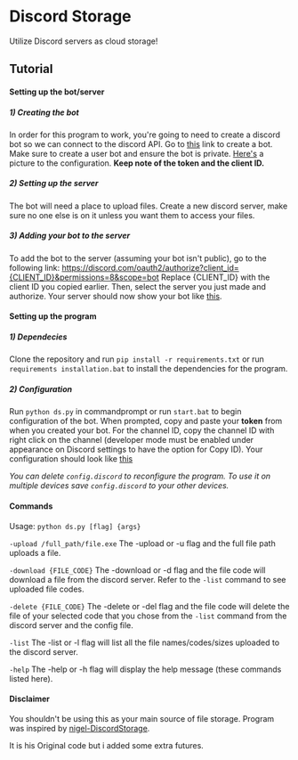 # Discord Storage
Utilize Discord servers as cloud storage!



## Tutorial
#### Setting up the bot/server

##### 1) Creating the bot
In order for this program to work, you're going to need to create a discord bot so we can connect to the discord API. Go to [this](https://discordapp.com/developers/applications/me) link to create a bot. Make sure to create a user bot and ensure the bot is private. [Here's](http://i.imgur.com/QIWBksk.png) a picture to the configuration. **Keep note of the token and the client ID.**
##### 2) Setting up the server
The bot will need a place to upload files. Create a new discord server, make sure no one else is on it unless you want them to access your files.

##### 3) Adding your bot to the server
To add the bot to the server (assuming your bot isn't public), go to the following link: https://discord.com/oauth2/authorize?client_id={CLIENT_ID}&permissions=8&scope=bot
Replace {CLIENT_ID} with the client ID you copied earlier. Then, select the server you just made and authorize. Your server should now show your bot like [this](http://i.imgur.com/NnqQAv7.png).



#### Setting up the program
##### 1) Dependecies
Clone the repository and run ```pip install -r requirements.txt``` or run ```requirements installation.bat``` to install the dependencies for the program.

##### 2) Configuration
Run ```python ds.py``` in commandprompt or run ```start.bat``` to begin configuration of the bot. When prompted, copy and paste your **token** from when you created your bot. For the channel ID, copy the channel ID with right click on the channel (developer mode must be enabled under appearance on Discord settings to have the option for Copy ID). Your configuration should look like [this](http://i.imgur.com/g72BDoG.png)


*You can delete ```config.discord``` to reconfigure the program.*
*To use it on multiple devices save ```config.discord``` to your other devices.*

#### Commands
Usage: ```python ds.py [flag] {args}```

```-upload /full_path/file.exe``` The -upload or -u flag and the full file path uploads a file.

```-download {FILE_CODE}``` The -download or -d flag and the file code will download a file from the discord server. Refer to the ```-list``` command to see uploaded file codes.

```-delete {FILE_CODE}``` The -delete or -del flag and the file code will delete the file of your selected code that you chose from the ```-list``` command from the discord server and the config file.

```-list``` The -list or -l flag will list all the file names/codes/sizes uploaded to the discord server.

```-help``` The -help or -h flag will display the help message (these commands listed here).



#### Disclaimer
You shouldn't be using this as your main source of file storage. Program was inspired by [nigel-DiscordStorage](https://github.com/nigel/DiscordStorage). 

It is his Original code but i added some extra futures.
